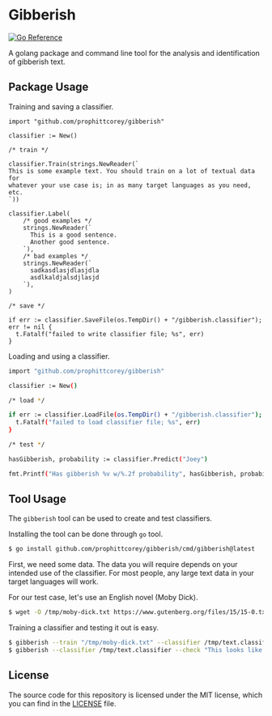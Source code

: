 # Gibberish

[![Go Reference](https://pkg.go.dev/badge/github.com/prophittcorey/gibberish.svg)](https://pkg.go.dev/github.com/prophittcorey/gibberish)

A golang package and command line tool for the analysis and identification of
gibberish text.

## Package Usage

Training and saving a classifier.

```golang
import "github.com/prophittcorey/gibberish"

classifier := New()

/* train */

classifier.Train(strings.NewReader(`
This is some example text. You should train on a lot of textual data for
whatever your use case is; in as many target languages as you need, etc.
`))

classifier.Label(
    /* good examples */
    strings.NewReader(`
      This is a good sentence.
      Another good sentence.
    `),
    /* bad examples */
    strings.NewReader(`
      sadkasdlasjdlasjdla
      asdlkaldjalsdjlasjd
    `),
)

/* save */

if err := classifier.SaveFile(os.TempDir() + "/gibberish.classifier"); err != nil {
  t.Fatalf("failed to write classifier file; %s", err)
}
```

Loading and using a classifier.

```bash
import "github.com/prophittcorey/gibberish"

classifier := New()

/* load */

if err := classifier.LoadFile(os.TempDir() + "/gibberish.classifier"); err != nil {
  t.Fatalf("failed to load classifier file; %s", err)
}

/* test */

hasGibberish, probability := classifier.Predict("Joey")

fmt.Printf("Has gibberish %v w/%.2f probability", hasGibberish, probability)
```

## Tool Usage

The `gibberish` tool can be used to create and test classifiers.

Installing the tool can be done through `go` tool.

```bash
$ go install github.com/prophittcorey/gibberish/cmd/gibberish@latest
```

First, we need some data. The data you will require depends on your intended
use of the classifier. For most people, any large text data in your target
languages will work.

For our test case, let's use an English novel (Moby Dick).

```bash
$ wget -O /tmp/moby-dick.txt https://www.gutenberg.org/files/15/15-0.txt
```

Training a classifier and testing it out is easy.

```bash
$ gibberish --train "/tmp/moby-dick.txt" --classifier /tmp/text.classifier
$ gibberish --classifier /tmp/text.classifier --check "This looks like a good sentence." # Gibberish? False (99.65%)
```

## License

The source code for this repository is licensed under the MIT license, which you can
find in the [LICENSE](LICENSE.md) file.
